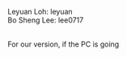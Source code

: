 Leyuan Loh:  leyuan <br />
Bo Sheng Lee: lee0717 <br /> <br />

For our version, if the PC is going 